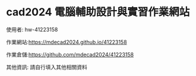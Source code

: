 # cad2024 電腦輔助設計與實習作業網站

使用者: hw-41223158

作業網站:https://mdecad2024.github.io/41223158

作業倉儲:https://github.com/mdecad2024/41223158

其他資訊: 請自行填入其他相關資料
